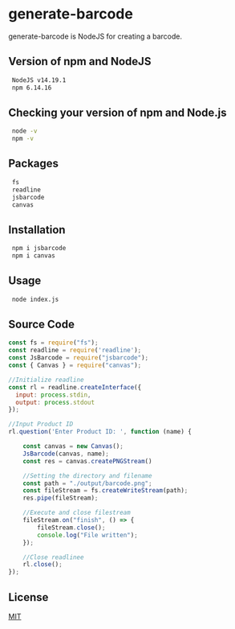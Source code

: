 # generate-barcode

generate-barcode is NodeJS for creating a barcode.

## Version of npm and NodeJS
```bash
 NodeJS v14.19.1
 npm 6.14.16
```

## Checking your version of npm and Node.js
```bash
 node -v
 npm -v
```

## Packages
```bash
 fs
 readline
 jsbarcode
 canvas
```

## Installation
```bash
 npm i jsbarcode
 npm i canvas
```

## Usage
```bash
 node index.js
```

## Source Code
```javascript
const fs = require("fs");
const readline = require('readline');
const JsBarcode = require("jsbarcode");
const { Canvas } = require("canvas");

//Initialize readline
const rl = readline.createInterface({
  input: process.stdin,
  output: process.stdout
});

//Input Product ID
rl.question('Enter Product ID: ', function (name) {

    const canvas = new Canvas();
    JsBarcode(canvas, name);
    const res = canvas.createPNGStream()

    //Setting the directory and filename
    const path = "./output/barcode.png";
    const fileStream = fs.createWriteStream(path);
    res.pipe(fileStream);

    //Execute and close filestream
    fileStream.on("finish", () => {
        fileStream.close();
        console.log("File written");
    });

    //Close readlinee
    rl.close();
});
```


## License
[MIT](https://choosealicense.com/licenses/mit/)

